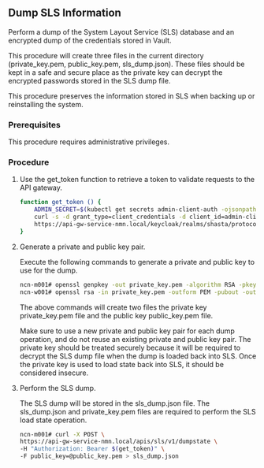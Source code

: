 ## Dump SLS Information

Perform a dump of the System Layout Service \(SLS\) database and an encrypted dump of the credentials stored in Vault.

This procedure will create three files in the current directory \(private\_key.pem, public\_key.pem, sls\_dump.json\). These files should be kept in a safe and secure place as the private key can decrypt the encrypted passwords stored in the SLS dump file.

This procedure preserves the information stored in SLS when backing up or reinstalling the system.

### Prerequisites

This procedure requires administrative privileges.

### Procedure


1.  Use the get\_token function to retrieve a token to validate requests to the API gateway.

    ```bash
    function get_token () {
        ADMIN_SECRET=$(kubectl get secrets admin-client-auth -ojsonpath='{.data.client-secret}' | base64 -d)
        curl -s -d grant_type=client_credentials -d client_id=admin-client -d client_secret=$ADMIN_SECRET \
        https://api-gw-service-nmn.local/keycloak/realms/shasta/protocol/openid-connect/token | python -c 'import sys, json; print json.load(sys.stdin)["access_token"]'
    }
    ```

2.  Generate a private and public key pair.

    Execute the following commands to generate a private and public key to use for the dump.

    ```bash
    ncn-m001# openssl genpkey -out private_key.pem -algorithm RSA -pkeyopt rsa_keygen_bits:2048
    ncn-w001# openssl rsa -in private_key.pem -outform PEM -pubout -out public_key.pem
    ```

    The above commands will create two files the private key private\_key.pem file and the public key public\_key.pem file.

    Make sure to use a new private and public key pair for each dump operation, and do not reuse an existing private and public key pair. The private key should be treated securely because it will be required to decrypt the SLS dump file when the dump is loaded back into SLS. Once the private key is used to load state back into SLS, it should be considered insecure.

3.  Perform the SLS dump.

    The SLS dump will be stored in the sls\_dump.json file. The sls\_dump.json and private\_key.pem files are required to perform the SLS load state operation.

    ```bash
    ncn-m001# curl -X POST \
    https://api-gw-service-nmn.local/apis/sls/v1/dumpstate \
    -H "Authorization: Bearer $(get_token)" \
    -F public_key=@public_key.pem > sls_dump.json
    ```



